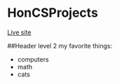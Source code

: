 # HonCSProjects

[Live site](https://mcoding1.github.io/HonCSProjects/)

##Header level 2
my favorite things:
- computers
- math
- cats

